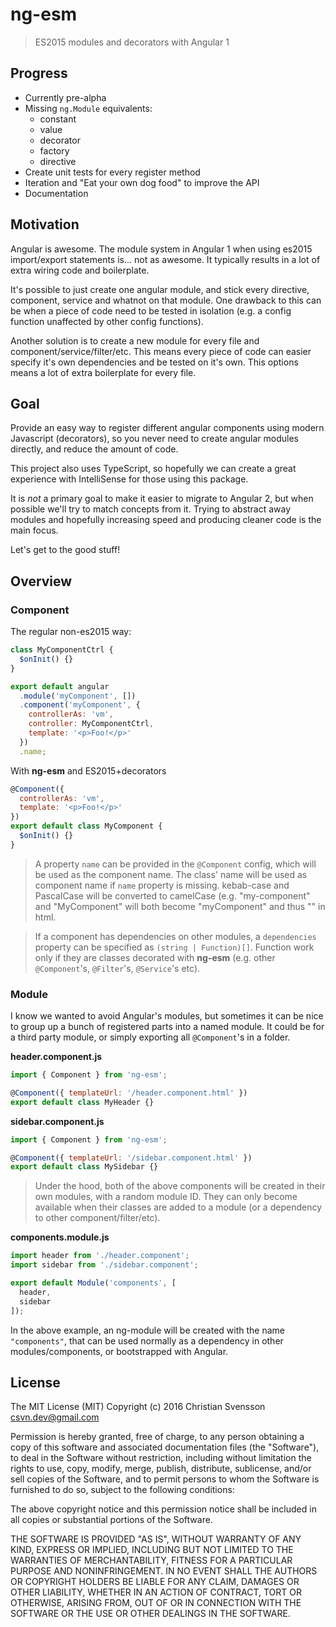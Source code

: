 # ng-esm

> ES2015 modules and decorators with Angular 1

## Progress
* Currently pre-alpha
* Missing  `ng.Module` equivalents:
    * constant
    * value
    * decorator
    * factory
    * directive
* Create unit tests for every register method
* Iteration and "Eat your own dog food" to improve the API
* Documentation

## Motivation

Angular is awesome. The module system in Angular 1 when using es2015 import/export statements is... not as awesome. It typically results in a lot of extra wiring code and boilerplate.

It's possible to just create one angular module, and stick every directive, component, service and whatnot on that module. One drawback to this can be when a piece of code need to be tested in isolation (e.g. a config function unaffected by other config functions).

Another solution is to create a new module for every file and component/service/filter/etc. This means every piece of code can easier specify it's own dependencies and be tested on it's own. This options means a lot of extra boilerplate for every file.


## Goal

Provide an easy way to register different angular components using modern Javascript (decorators), so you never need to create angular modules directly, and reduce the amount of code.

This project also uses TypeScript, so hopefully we can create a great experience with IntelliSense for those using this package.

It is *not* a primary goal to make it easier to migrate to Angular 2, but when possible we'll try to match concepts from it. Trying to abstract away modules and hopefully increasing speed and producing cleaner code is the main focus.

Let's get to the good stuff!


## Overview

### Component

The regular non-es2015 way:
```javascript
class MyComponentCtrl {
  $onInit() {}
}

export default angular
  .module('myComponent', [])
  .component('myComponent', {
    controllerAs: 'vm',
    controller: MyComponentCtrl,
    template: '<p>Foo!</p>'
  })
  .name;
```

With **ng-esm** and ES2015+decorators
```javascript
@Component({
  controllerAs: 'vm',
  template: '<p>Foo!</p>'
})
export default class MyComponent {
  $onInit() {}
}
```

> A property `name` can be provided in the `@Component` config, which will be used as the component name. The class' name will be used as component name if `name` property is missing. kebab-case and PascalCase will be converted to camelCase (e.g. "my-component" and "MyComponent" will both become "myComponent" and thus "<my-component>" in html.

> If a component has dependencies on other modules, a `dependencies` property can be specified as `(string | Function)[]`. Function work only if they are classes decorated with **ng-esm** (e.g. other `@Component`'s, `@Filter`'s, `@Service`'s etc).

### Module

I know we wanted to avoid Angular's modules, but sometimes it can be nice to group up a bunch of registered parts into a named module. It could be for a third party module, or simply exporting all `@Component`'s in a folder.

**header.component.js**
```javascript
import { Component } from 'ng-esm';

@Component({ templateUrl: '/header.component.html' })
export default class MyHeader {}
```

**sidebar.component.js**
```javascript
import { Component } from 'ng-esm';

@Component({ templateUrl: '/sidebar.component.html' })
export default class MySidebar {}
```

> Under the hood, both of the above components will be created in their own modules, with a random module ID. They can only become available when their classes are added to a module (or a dependency to other component/filter/etc).

**components.module.js**
```javascript
import header from './header.component';
import sidebar from './sidebar.component';

export default Module('components', [
  header,
  sidebar
]);
```

In the above example, an ng-module will be created with the name `"components"`, that can be used normally as a dependency in other modules/components, or bootstrapped with Angular.





## License
The MIT License (MIT)
Copyright (c) 2016 Christian Svensson <csvn.dev@gmail.com>

Permission is hereby granted, free of charge, to any person obtaining a copy of this software and associated documentation files (the "Software"), to deal in the Software without restriction, including without limitation the rights to use, copy, modify, merge, publish, distribute, sublicense, and/or sell copies of the Software, and to permit persons to whom the Software is furnished to do so, subject to the following conditions:

The above copyright notice and this permission notice shall be included in all copies or substantial portions of the Software.

THE SOFTWARE IS PROVIDED "AS IS", WITHOUT WARRANTY OF ANY KIND, EXPRESS OR IMPLIED, INCLUDING BUT NOT LIMITED TO THE WARRANTIES OF MERCHANTABILITY, FITNESS FOR A PARTICULAR PURPOSE AND NONINFRINGEMENT. IN NO EVENT SHALL THE AUTHORS OR COPYRIGHT HOLDERS BE LIABLE FOR ANY CLAIM, DAMAGES OR OTHER LIABILITY, WHETHER IN AN ACTION OF CONTRACT, TORT OR OTHERWISE, ARISING FROM, OUT OF OR IN CONNECTION WITH THE SOFTWARE OR THE USE OR OTHER DEALINGS IN THE SOFTWARE.